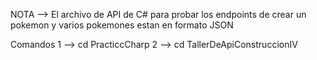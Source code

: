 NOTA --> El archivo de API de C# para probar los endpoints de crear un pokemon y varios pokemones estan en formato JSON

Comandos 1 --> cd PracticcCharp     2 -->  cd TallerDeApiConstruccionIV




